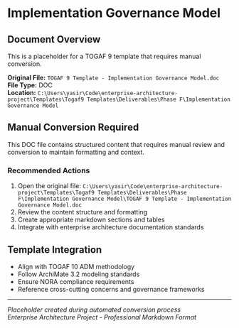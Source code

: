 # Implementation Governance Model

## Document Overview
This is a placeholder for a TOGAF 9 template that requires manual conversion.

**Original File:** `TOGAF 9 Template - Implementation Governance Model.doc`  
**File Type:** DOC  
**Location:** `C:\Users\yasir\Code\enterprise-architecture-project\Templates\Togaf9 Templates\Deliverables\Phase F\Implementation Governance Model`

## Manual Conversion Required
This DOC file contains structured content that requires manual review and conversion to maintain formatting and context.

### Recommended Actions
1. Open the original file: `C:\Users\yasir\Code\enterprise-architecture-project\Templates\Togaf9 Templates\Deliverables\Phase F\Implementation Governance Model\TOGAF 9 Template - Implementation Governance Model.doc`
2. Review the content structure and formatting
3. Create appropriate markdown sections and tables
4. Integrate with enterprise architecture documentation standards

## Template Integration
- Align with TOGAF 10 ADM methodology
- Follow ArchiMate 3.2 modeling standards  
- Ensure NORA compliance requirements
- Reference cross-cutting concerns and governance frameworks

---
*Placeholder created during automated conversion process*  
*Enterprise Architecture Project - Professional Markdown Format*
